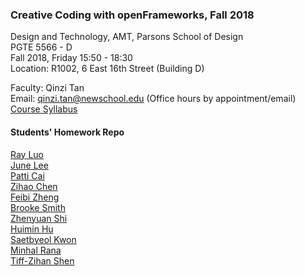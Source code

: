 ### Creative Coding with openFrameworks, Fall 2018  

Design and Technology, AMT, Parsons School of Design  
PGTE 5566 - D  
Fall 2018, Friday 15:50 - 18:30  
Location: R1002, 6 East 16th Street (Building D)  

Faculty: Qinzi Tan  
Email: qinzi.tan@newschool.edu (Office hours by appointment/email)  
[Course Syllabus](https://docs.google.com/document/d/12LYaJmZLognOJgHvsvJxoSntCEjD9vKyDm_kD-V0ieQ/edit)


#### Students' Homework Repo
[Ray Luo](https://github.com/recfreq/CCOF_Fall2018_LC_RAY)  
[June Lee](https://github.com/leej443/CCOF_Fall2018_LEE_JUNE)  
[Patti Cai](https://github.com/cair037/CCOF_FALL2018_Cai_Patti)  
[Zihao Chen](https://github.com/czhowl/CCOF_FALL2018_Chen_Zihao)  
[Feibi Zheng](https://github.com/zhenf091/CCOF_Fall2018_Zheng_Feibi)  
[Brooke Smith](https://github.com/smitb383/CCOF_Fall2018_SMITH_BROOKE)  
[Zhenyuan Shi](https://github.com/Christina7szy/CCOF_Fall2018_Shi_Zhenyuan)  
[Huimin Hu](https://github.com/huh911125/CCOF_Fall2018_Hu_Huimin)  
[Saetbyeol Kwon](https://github.com/SaetbyeolKwon/CCOF_Fall2018_KWON_SAETBYEOL)  
[Minhal Rana](https://github.com/MinhalRana/CCOF_Fall2018_RANA_MINHAL)  
[Tiff-Zihan Shen](https://github.com/shenz708/CCOF_Fall2018_ZihanShen_Tiff)

